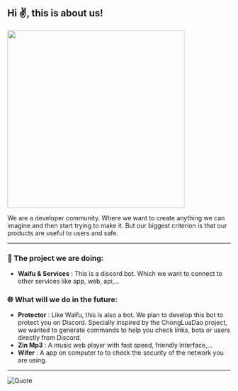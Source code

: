 ## Hi ✌, this is about us!

<img src="https://i.pinimg.com/736x/4f/60/77/4f60773553df330100af28b74c3091fb.jpg" height=400>

We are a developer community. Where we want to create anything we can imagine and then start trying to make it. But our biggest criterion is that our products are useful to users and safe.

---

### 📖 The project we are doing:
- **Waifu & Services** : This is a discord bot. Which we want to connect to other services like app, web, api,...
### 🌐 What will we do in the future:
- **Protector** : Like Waifu, this is also a bot. We plan to develop this bot to protect you on Discord. Specially inspired by the ChongLuaDao project, we wanted to generate commands to help you check links, bots or users directly from Discord.
- **Zin Mp3** : A music web player with fast speed, friendly interface,...
- **Wifer** : A app on computer to to check the security of the network you are using.

---

![Quote](https://github-readme-quotes.herokuapp.com/quote?theme=dracula&animation=grow_out_in&layout=zues&font=Gabrielle)

